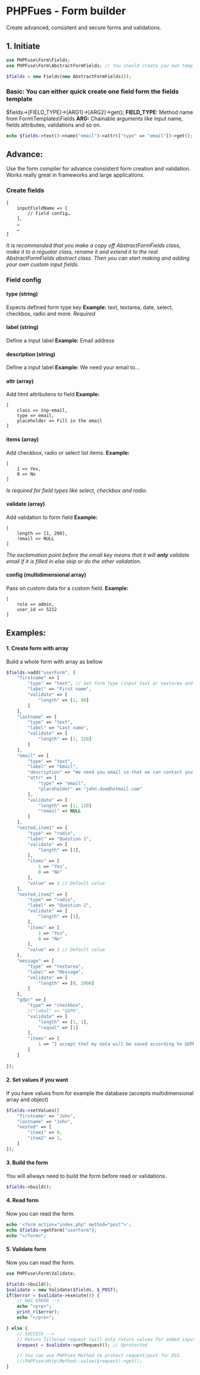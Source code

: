 # PHPFues - Form builder
Create advanced, consistent and secure forms and validations.

## 1. Initiate
```php
use PHPFuse\Form\Fields;
use PHPFuse\Form\AbstractFormFields; // You should create you own template file for fields

$fields = new Fields(new AbstractFormFields());
```
### Basic: You can either quick create one field form the fields template
$fields->[FIELD_TYPE]->[ARG1]->[ARG2]->get();
**FIELD_TYPE:** Method name from Form\Templates\Fields
**ARG:** Chainable arguments like input name, fields attributes, validations and so on.
```php
echo $fields->text()->name("email")->attr(["type" => "email"])->get();
```
## Advance:
Use the form compiler for advance consistent form creation and validation. Works really great in frameworks and large applications.

### Create fields
```
[
	inputFieldName => [
		// Field config…
	],
	…
	…
]
```
*It is recommended that you make a copy off AbstractFormFields class, make it to a regualar class, rename it and extend it to the real AbstractFormFields abstract class. Then you can start making and adding your own custom input fields.*

### Field config

#### type (string)
Expects defined form type key 
**Example:** text, textarea, date, select, checkbox, radio and more.
*Required*

#### label (string)
Define a input label
**Example:** Email address

#### description (string)
Define a input label
**Example:** We need your email to… 

#### attr (array)
Add html attributens to field
**Example:** 
```
[
	class => inp-email, 
	type => email,
	placeholder => Fill in the email
]
```
#### items (array)
Add checkbox, radio or select list items.
**Example:** 
```
[
	1 => Yes, 
	0 => No
]
```
*Is required for field types like select, checkbox and radio.*

#### validate (array)
Add validation to form field
**Example:** 
```
[
	length => [1, 200],
	!email => NULL
]
```
*The exclamation point before the email key means that it will **only** validate email if it is filled in else skip or do the other validation.*

#### config (multidimensional array)
Pass on custom data for a custom field.
**Example:** 
```
[
	role => admin,
	user_id => 5212
]
```
## Examples:
#### 1. Create form with array
Build a whole form with array as bellow
```php
$fields->add("userForm", [
	"firstname" => [
		"type" => "text", // Set form type (input text or textarea and so on.)
		"label" => "First name",
		"validate" => [
			"length" => [1, 80]
		]
	],
	"lastname" => [
		"type" => "text",
		"label" => "Last name",
		"validate" => [
			"length" => [1, 120]
		]
	],
	"email" => [
		"type" => "text",
		"label" => "Email",
		"description" => "We need you email so that we can contact you.",
		"attr" => [
			"type" => "email",
			"placeholder" => "john.doe@hotmail.com"
		],
		"validate" => [
			"length" => [1, 120]
			"!email" => NULL
		]
	],
	"nested,item1" => [
		"type" => "radio",
		"label" => "Question 1",
		"validate" => [
			"length" => [1],
		],
		"items" => [
			1 => "Yes",
			0 => "No"
		],
		"value" => 1 // Default value
	],
	"nested,item2" => [
		"type" => "radio",
		"label" => "Question 2",
		"validate" => [
			"length" => [1],
		],
		"items" => [
			1 => "Yes",
			0 => "No"
		],
		"value" => 1 // Default value
	],
	"message" => [
		"type" => "textarea",
		"label" => "Message",
		"validate" => [
			"length" => [0, 2000]
		]
	],
	"gdpr" => [
		"type" => "checkbox",
		//"label" => "GDPR",
		"validate" => [
			"length" => [1, 1],
			"!equal" => [1]
		],
		"items" => [
			1 => "I accept that my data will be saved according to GDPR"
		]
	]
  	
]);
```
#### 2. Set values if you want
If you have values from for example the database (accepts multidimensional array and object)
```php
$fields->setValues([
	"firstname" => "John",
	"lastname" => "John",
	"nested" => [
		"item1" => 0,
		"item2" => 1,
	]
]);

```
#### 3. Build the form
You will allways need to build the form before read or validations.
```php
$fields->build();
```
#### 4. Read form
Now you can read the form.
```php
echo '<form action="index.php" method="post">';
echo $fields->getForm("userForm");
echo "</form>";
```
#### 5. Validate form
Now you can read the form.
```php
use PHPFuse\Form\Validate;

$fields->build();
$validate = new Validate($fields, $_POST);
if($error = $validate->execute()) {
    // HAS ERROR --> 
	echo "<pre>";
    print_r($error);
    echo "</pre>";

} else {
	// SUCCESS -->
	// Return filtered request (will only return values for added input fields)
	$request = $validate->getRequest(); // Uprotected

	// You can use PHPFues Method to protect request/post for XSS.
	//\PHPFuse\Http\Method::value($request)->get();
}

```




